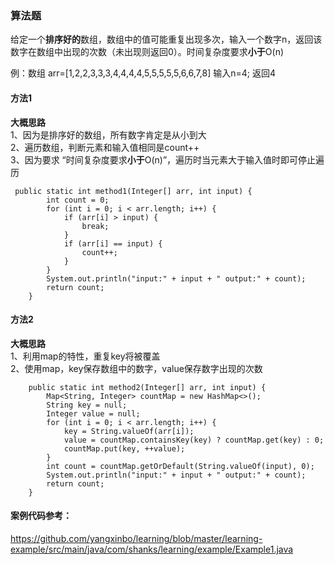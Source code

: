 ### 算法题

给定一个**排序好的**数组，数组中的值可能重复出现多次，输入一个数字n，返回该数字在数组中出现的次数（未出现则返回0）。时间复杂度要求**小于**O(n)

例：数组 arr=[1,2,2,3,3,3,4,4,4,4,5,5,5,5,5,6,6,7,8] 输入n=4; 返回4

#### 方法1  
**大概思路**    
1、因为是排序好的数组，所有数字肯定是从小到大  
2、遍历数组，判断元素和输入值相同是count++  
3、因为要求 “时间复杂度要求**小于**O(n)”，遍历时当元素大于输入值时即可停止遍历  

```
 public static int method1(Integer[] arr, int input) {
        int count = 0;
        for (int i = 0; i < arr.length; i++) {
            if (arr[i] > input) {
                break;
            }
            if (arr[i] == input) {
                count++;
            }
        }
        System.out.println("input:" + input + " output:" + count);
        return count;
    }
```

#### 方法2
**大概思路**  
1、利用map的特性，重复key将被覆盖  
2、使用map，key保存数组中的数字，value保存数字出现的次数  

```
    public static int method2(Integer[] arr, int input) {
        Map<String, Integer> countMap = new HashMap<>();
        String key = null;
        Integer value = null;
        for (int i = 0; i < arr.length; i++) {
            key = String.valueOf(arr[i]);
            value = countMap.containsKey(key) ? countMap.get(key) : 0;
            countMap.put(key, ++value);
        }
        int count = countMap.getOrDefault(String.valueOf(input), 0);
        System.out.println("input:" + input + " output:" + count);
        return count;
    }
```
#### 案例代码参考：
https://github.com/yangxinbo/learning/blob/master/learning-example/src/main/java/com/shanks/learning/example/Example1.java
